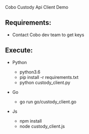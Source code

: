 Cobo Custody Api Client Demo

## Requirements:

* Contact Cobo dev team to get keys

## Execute:

* Python
    - python3.6
    - pip install -r requirements.txt
    - python custody_client.py

* Go
    - go run go/custody_client.go

* Js
    - npm install
    - node custody_client.js
